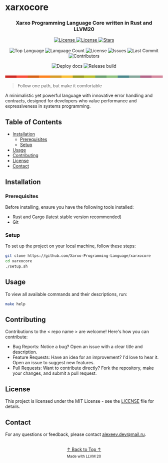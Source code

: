 # xarxocore

<a id="readme-top"></a>

<div align="center">
  <!-- <img src="https://raw.githubusercontent.com/Xarxo-Programming-Language/xarxocore/refs/heads/main/docs/logo.png" width="250" alt="Xarxo Logo"> -->

  <h3>Xarxo Programming Language Core written in Rust and LLVM20</h3>

  <div>
    <a href="https://xarxo-programming-language.github.io/Xarxo-Programming-Language/">
        <img src="https://img.shields.io/badge/Check-site-blue?style=for-the-badge" alt="License">
    </a>
    <a href="https://github.com/Xarxo-Programming-Language/xarxocore/blob/main/LICENSE">
      <img src="https://img.shields.io/badge/License-GPL_v3-blue?style=for-the-badge&logo=gnu" alt="License">
    </a>
    <a href="https://github.com/Xarxo-Programming-Language/xarxocore/stargazers">
      <img src="https://img.shields.io/github/stars/Xarxo-Programming-Language/xarxocore?style=for-the-badge&logo=github" alt="Stars">
    </a>
  </div>
</div>

<br>

<div align="center">
  <img src="https://img.shields.io/github/languages/top/Xarxo-Programming-Language/xarxocore?style=for-the-badge" alt="Top Language">
  <img src="https://img.shields.io/github/languages/count/Xarxo-Programming-Language/xarxocore?style=for-the-badge" alt="Language Count">
  <img src="https://img.shields.io/github/license/Xarxo-Programming-Language/xarxocore?style=for-the-badge" alt="License">
  <img src="https://img.shields.io/github/issues/Xarxo-Programming-Language/xarxocore?style=for-the-badge&color=critical" alt="Issues">
  <img src="https://img.shields.io/github/last-commit/Xarxo-Programming-Language/xarxocore?style=for-the-badge" alt="Last Commit">
  <img src="https://img.shields.io/github/contributors/Xarxo-Programming-Language/xarxocore?style=for-the-badge" alt="Contributors">
</div>

<div align="center" style="margin: 15px 0">
  <img src="https://github.com/Xarxo-Programming-Language/xarxocore/actions/workflows/deploy_docs.yml/badge.svg" alt="Deploy docs">
  <img src="https://github.com/Xarxo-Programming-Language/xarxocore/actions/workflows/release.yml/badge.svg" alt="Release build">
</div>

<div align="center">
  <img src="https://raw.githubusercontent.com/Xarxo-Programming-Language/xarxocore/refs/heads/main/docs/pallet-0.png" width="600" alt="Color Palette">
</div>

 > Follow one path, but make it comfortable

A minimalistic yet powerful language with innovative error handling and contracts, designed for developers who value performance and expressiveness in systems programming.

## Table of Contents

- [Installation](#installation)
  - [Prerequisites](#prerequisites)
  - [Setup](#setup)
- [Usage](#usage)
- [Contributing](#contributing)
- [License](#license)
- [Contact](#contact)

## Installation

### Prerequisites

Before installing, ensure you have the following tools installed:

- Rust and Cargo (latest stable version recommended)
- Git

### Setup

To set up the project on your local machine, follow these steps:

```bash
git clone https://github.com/Xarxo-Programming-Language/xarxocore
cd xarxocore
./setup.sh
```
## Usage

To view all available commands and their descriptions, run:

```bash
make help
```

## Contributing

Contributions to the < repo name > are welcome! Here's how you can contribute:

* Bug Reports: Notice a bug? Open an issue with a clear title and description.
* Feature Requests: Have an idea for an improvement? I'd love to hear it. Open an issue to suggest new features.
* Pull Requests: Want to contribute directly? Fork the repository, make your changes, and submit a pull request.

## License 

This project is licensed under the MIT License - see the [LICENSE](LICENSE) file for details.

## Contact

For any questions or feedback, please contact alexeev.dev@mail.ru.

<div align="center">
  <br>
  <a href="#readme-top">↑ Back to Top ↑</a>
  <br>
  <sub>Made with LLVM 20</sub>
</div>

